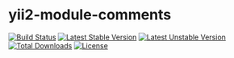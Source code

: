 # yii2-module-comments

[![Build Status](https://travis-ci.org/floor12/yii2-module-comments.svg?branch=master)](https://travis-ci.org/floor12/yii2-module-comments)
[![Latest Stable Version](https://poser.pugx.org/floor12/yii2-module-comments/v/stable)](https://packagist.org/packages/floor12/yii2-module-comments)
[![Latest Unstable Version](https://poser.pugx.org/floor12/yii2-module-comments/v/unstable)](https://packagist.org/packages/floor12/yii2-module-comments)
[![Total Downloads](https://poser.pugx.org/floor12/yii2-module-comments/downloads)](https://packagist.org/packages/floor12/yii2-module-comments)
[![License](https://poser.pugx.org/floor12/yii2-module-comments/license)](https://packagist.org/packages/floor12/yii2-module-comments)

